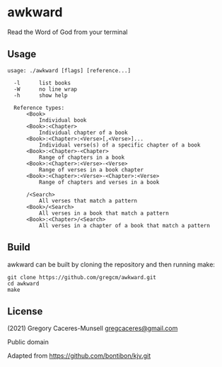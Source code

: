# awkward

Read the Word of God from your terminal

## Usage

    usage: ./awkward [flags] [reference...]

      -l      list books
      -W      no line wrap
      -h      show help

      Reference types:
          <Book>
              Individual book
          <Book>:<Chapter>
              Individual chapter of a book
          <Book>:<Chapter>:<Verse>[,<Verse>]...
              Individual verse(s) of a specific chapter of a book
          <Book>:<Chapter>-<Chapter>
              Range of chapters in a book
          <Book>:<Chapter>:<Verse>-<Verse>
              Range of verses in a book chapter
          <Book>:<Chapter>:<Verse>-<Chapter>:<Verse>
              Range of chapters and verses in a book

          /<Search>
              All verses that match a pattern
          <Book>/<Search>
              All verses in a book that match a pattern
          <Book>:<Chapter>/<Search>
              All verses in a chapter of a book that match a pattern

## Build

awkward can be built by cloning the repository and then running make:

    git clone https://github.com/gregcm/awkward.git
    cd awkward
    make

## License

(2021) Gregory Caceres-Munsell <gregcaceres@gmail.com>

Public domain

Adapted from https://github.com/bontibon/kjv.git

